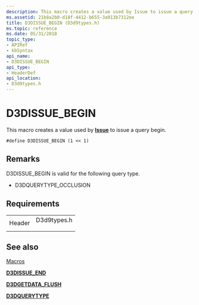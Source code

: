 ```yaml
---
description: This macro creates a value used by Issue to issue a query begin.
ms.assetid: 21b8a2b0-d18f-4412-b655-3a913b7312ee
title: D3DISSUE_BEGIN (D3d9types.h)
ms.topic: reference
ms.date: 05/31/2018
topic_type:
- APIRef
- kbSyntax
api_name:
- D3DISSUE_BEGIN
api_type:
- HeaderDef
api_location:
- D3d9types.h
---
```


# D3DISSUE\_BEGIN

This macro creates a value used by [**Issue**](/windows/win32/api/d3d9helper/nf-d3d9helper-idirect3dquery9-issue) to issue a query begin.

``` syntax
#define D3DISSUE_BEGIN (1 << 1)
```

## Remarks

D3DISSUE\_BEGIN is valid for the following query type.

-   D3DQUERYTYPE\_OCCLUSION

## Requirements



|                   |                                                                                        |
|-------------------|----------------------------------------------------------------------------------------|
| Header<br/> | <dl> <dt>D3d9types.h</dt> </dl> |



## See also

<dl> <dt>

[Macros](dx9-graphics-reference-d3d-macros.md)
</dt> <dt>

[**D3DISSUE\_END**](d3dissue-end.md)
</dt> <dt>

[**D3DGETDATA\_FLUSH**](d3dgetdata-flush.md)
</dt> <dt>

[**D3DQUERYTYPE**](./d3dquerytype.md)
</dt> </dl>

 

 
